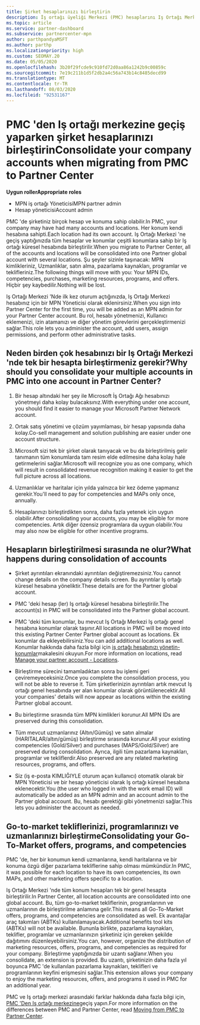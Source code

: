 ```yaml
---
title: Şirket hesaplarınızı birleştirin
description: İş ortağı üyeliği Merkezi (PMC) hesaplarını Iş Ortağı Merkezi 'nde tek bir hesapta birleştirme hakkında bilgi edinin. PMC 'den Iş Ortağı Merkezi 'ne geçiş için geçerlidir.
ms.topic: article
ms.service: partner-dashboard
ms.subservice: partnercenter-mpn
author: parthpandyaMSFT
ms.author: parthp
ms.localizationpriority: high
ms.custom: SEOMAY.20
ms.date: 05/05/2020
ms.openlocfilehash: 3b20f29fcde9c910fd72d0aa86a1242b9c00859c
ms.sourcegitcommit: 7e19c211b1d5f2db2a4c56a743b14c8485decd99
ms.translationtype: MT
ms.contentlocale: tr-TR
ms.lasthandoff: 08/03/2020
ms.locfileid: "92531167"
---
```

# <a name="consolidate-your-company-accounts-when-migrating-from-pmc-to-partner-center"></a><span data-ttu-id="2ff74-104">PMC 'den Iş ortağı merkezine geçiş yaparken şirket hesaplarınızı birleştirin</span><span class="sxs-lookup"><span data-stu-id="2ff74-104">Consolidate your company accounts when migrating from PMC to Partner Center</span></span>

<span data-ttu-id="2ff74-105">**Uygun roller**</span><span class="sxs-lookup"><span data-stu-id="2ff74-105">**Appropriate roles**</span></span>

- <span data-ttu-id="2ff74-106">MPN iş ortağı Yöneticisi</span><span class="sxs-lookup"><span data-stu-id="2ff74-106">MPN partner admin</span></span>
- <span data-ttu-id="2ff74-107">Hesap yöneticisi</span><span class="sxs-lookup"><span data-stu-id="2ff74-107">Account admin</span></span>

<span data-ttu-id="2ff74-108">PMC 'de şirketiniz birçok hesap ve konuma sahip olabilir.</span><span class="sxs-lookup"><span data-stu-id="2ff74-108">In PMC, your company may have had many accounts and locations.</span></span> <span data-ttu-id="2ff74-109">Her konum kendi hesabına sahipti.</span><span class="sxs-lookup"><span data-stu-id="2ff74-109">Each location had its own account.</span></span> <span data-ttu-id="2ff74-110">Iş Ortağı Merkezi 'ne geçiş yaptığınızda tüm hesaplar ve konumlar çeşitli konumlara sahip bir Iş ortağı küresel hesabında birleştirilir.</span><span class="sxs-lookup"><span data-stu-id="2ff74-110">When you migrate to Partner Center, all of the accounts and locations will be consolidated into one Partner global account with several locations.</span></span> <span data-ttu-id="2ff74-111">Şu şeyler sizinle taşınacak: MPN kimlikleriniz, Uzmanlıklar, satın alma, pazarlama kaynakları, programlar ve teklifleriniz.</span><span class="sxs-lookup"><span data-stu-id="2ff74-111">The following things will move with you: Your MPN IDs, competencies, purchases, marketing resources, programs, and offers.</span></span> <span data-ttu-id="2ff74-112">Hiçbir şey kaybedilir.</span><span class="sxs-lookup"><span data-stu-id="2ff74-112">Nothing will be lost.</span></span>

<span data-ttu-id="2ff74-113">Iş Ortağı Merkezi 'Nde ilk kez oturum açtığınızda, Iş Ortağı Merkezi hesabınız için bir MPN Yöneticisi olarak eklenirsiniz.</span><span class="sxs-lookup"><span data-stu-id="2ff74-113">When you sign into Partner Center for the first time, you will be added as an MPN admin for your Partner Center account.</span></span> <span data-ttu-id="2ff74-114">Bu rol, hesabı yönetmenizi, Kullanıcı eklemenizi, izin atamanızı ve diğer yönetim görevlerini gerçekleştirmenizi sağlar.</span><span class="sxs-lookup"><span data-stu-id="2ff74-114">This role lets you administer the account, add users, assign permissions, and perform other administrative tasks.</span></span>

## <a name="why-should-you-consolidate-your-multiple-accounts-in-pmc-into-one-account-in-partner-center"></a><span data-ttu-id="2ff74-115">Neden birden çok hesabınızı bir Iş Ortağı Merkezi 'nde tek bir hesapta birleştirmeniz gerekir?</span><span class="sxs-lookup"><span data-stu-id="2ff74-115">Why should you consolidate your multiple accounts in PMC into one account in Partner Center?</span></span>

1. <span data-ttu-id="2ff74-116">Bir hesap altındaki her şey ile Microsoft İş Ortağı Ağı hesabınızı yönetmeyi daha kolay bulacaksınız.</span><span class="sxs-lookup"><span data-stu-id="2ff74-116">With everything under one account, you should find it easier to manage your Microsoft Partner Network account.</span></span>

2. <span data-ttu-id="2ff74-117">Ortak satış yönetimi ve çözüm yayımlaması, bir hesap yapısında daha kolay.</span><span class="sxs-lookup"><span data-stu-id="2ff74-117">Co-sell management and solution publishing are easier under one account structure.</span></span>

3. <span data-ttu-id="2ff74-118">Microsoft sizi tek bir şirket olarak tanıyacak ve bu da birleştirilmiş gelir tanımanın tüm konumlarda tam resim elde edilmesine daha kolay hale getirmelerini sağlar.</span><span class="sxs-lookup"><span data-stu-id="2ff74-118">Microsoft will recognize you as one company, which will result in consolidated revenue recognition making it easier to get the full picture across all locations.</span></span>  

4. <span data-ttu-id="2ff74-119">Uzmanlıklar ve haritalar için yılda yalnızca bir kez ödeme yapmanız gerekir.</span><span class="sxs-lookup"><span data-stu-id="2ff74-119">You'll need to pay for competencies and MAPs only once, annually.</span></span>

5. <span data-ttu-id="2ff74-120">Hesaplarınızı birleştirdikten sonra, daha fazla yetenek için uygun olabilir.</span><span class="sxs-lookup"><span data-stu-id="2ff74-120">After consolidating your accounts, you may be eligible for more competencies.</span></span> <span data-ttu-id="2ff74-121">Artık diğer özensiz programlara da uygun olabilir.</span><span class="sxs-lookup"><span data-stu-id="2ff74-121">You may also now be eligible for other incentive programs.</span></span>

## <a name="what-happens-during-consolidation-of-accounts"></a><span data-ttu-id="2ff74-122">Hesapların birleştirilmesi sırasında ne olur?</span><span class="sxs-lookup"><span data-stu-id="2ff74-122">What happens during consolidation of accounts</span></span>

- <span data-ttu-id="2ff74-123">Şirket ayrıntıları ekranındaki ayrıntıları değiştiremezsiniz.</span><span class="sxs-lookup"><span data-stu-id="2ff74-123">You cannot change details on the company details screen.</span></span> <span data-ttu-id="2ff74-124">Bu ayrıntılar Iş ortağı küresel hesabına yöneliktir.</span><span class="sxs-lookup"><span data-stu-id="2ff74-124">These details are for the Partner global account.</span></span>

- <span data-ttu-id="2ff74-125">PMC 'deki hesap (ler) Iş ortağı küresel hesabına birleştirilir.</span><span class="sxs-lookup"><span data-stu-id="2ff74-125">The account(s) in PMC will be consolidated into the Partner global account.</span></span>

- <span data-ttu-id="2ff74-126">PMC 'deki tüm konumlar, bu mevcut Iş Ortağı Merkezi Iş ortağı genel hesabına konumlar olarak taşınır.</span><span class="sxs-lookup"><span data-stu-id="2ff74-126">All locations in PMC will be moved into this existing Partner Center Partner global account as locations.</span></span> <span data-ttu-id="2ff74-127">Ek konumlar da ekleyebilirsiniz.</span><span class="sxs-lookup"><span data-stu-id="2ff74-127">You can add additional locations as well.</span></span> <span data-ttu-id="2ff74-128">Konumlar hakkında daha fazla bilgi için  [iş ortağı hesabınızı yönetin-konumlar](manage-locations.md)makalesini okuyun.</span><span class="sxs-lookup"><span data-stu-id="2ff74-128">For more information on locations, read  [Manage your partner account - Locations](manage-locations.md).</span></span>

- <span data-ttu-id="2ff74-129">Birleştirme sürecini tamamladıktan sonra bu işlemi geri çeviremeyeceksiniz.</span><span class="sxs-lookup"><span data-stu-id="2ff74-129">Once you complete the consolidation process, you will not be able to reverse it.</span></span> <span data-ttu-id="2ff74-130">Tüm şirketlerinizin ayrıntıları artık mevcut Iş ortağı genel hesabında yer alan konumlar olarak görüntülenecektir.</span><span class="sxs-lookup"><span data-stu-id="2ff74-130">All your companies' details will now appear as locations within the existing Partner global account.</span></span> 

- <span data-ttu-id="2ff74-131">Bu birleştirme sırasında tüm MPN kimlikleri korunur.</span><span class="sxs-lookup"><span data-stu-id="2ff74-131">All MPN IDs are preserved during this consolidation.</span></span>

- <span data-ttu-id="2ff74-132">Tüm mevcut uzmanlarınız (Altın/Gümüş) ve satın almalar (HARITALAR/altın/gümüş) birleştirme sırasında korunur.</span><span class="sxs-lookup"><span data-stu-id="2ff74-132">All your existing competencies (Gold/Silver) and purchases (MAPS/Gold/Silver) are preserved during consolidation.</span></span> <span data-ttu-id="2ff74-133">Ayrıca, ilgili tüm pazarlama kaynakları, programlar ve tekliflerdir.</span><span class="sxs-lookup"><span data-stu-id="2ff74-133">Also preserved are any related marketing resources, programs, and offers.</span></span>

- <span data-ttu-id="2ff74-134">Siz (iş e-posta KIMLIĞIYLE oturum açan kullanıcı) otomatik olarak bir MPN Yöneticisi ve bir hesap yöneticisi olarak Iş ortağı küresel hesabına eklenecektir.</span><span class="sxs-lookup"><span data-stu-id="2ff74-134">You (the user who logged in with the work email ID) will automatically be added as an MPN admin and an account admin to the Partner global account.</span></span> <span data-ttu-id="2ff74-135">Bu, hesabı gerektiği gibi yönetmenizi sağlar.</span><span class="sxs-lookup"><span data-stu-id="2ff74-135">This lets you administer the account as needed.</span></span>

## <a name="consolidating-your-go-to-market-offers-programs-and-competencies"></a><span data-ttu-id="2ff74-136">Go-to-market tekliflerinizi, programlarınızı ve uzmanlarınızı birleştirme</span><span class="sxs-lookup"><span data-stu-id="2ff74-136">Consolidating your Go-To-Market offers, programs, and competencies</span></span>

<span data-ttu-id="2ff74-137">PMC 'de, her bir konumun kendi uzmanlarına, kendi haritalarına ve bir konuma özgü diğer pazarlama tekliflerine sahip olması mümkündür.</span><span class="sxs-lookup"><span data-stu-id="2ff74-137">In PMC, it was possible for each location to have its own competencies, its own MAPs, and other marketing offers specific to a location.</span></span>

<span data-ttu-id="2ff74-138">Iş Ortağı Merkezi 'nde tüm konum hesapları tek bir genel hesapta birleştirilir.</span><span class="sxs-lookup"><span data-stu-id="2ff74-138">In Partner Center, all location accounts are consolidated into one global account.</span></span> <span data-ttu-id="2ff74-139">Bu, tüm go-to-market tekliflerinin, programlarının ve uzmanlarının de birleştirilme anlamına gelir.</span><span class="sxs-lookup"><span data-stu-id="2ff74-139">This means all Go-To-Market offers, programs, and competencies are consolidated as well.</span></span> <span data-ttu-id="2ff74-140">Ek avantajlar araç takımları (ABTKs) kullanılamayacak.</span><span class="sxs-lookup"><span data-stu-id="2ff74-140">Additional benefits tool kits (ABTKs) will not be available.</span></span> <span data-ttu-id="2ff74-141">Bununla birlikte, pazarlama kaynakları, teklifler, programlar ve uzmanlarınızın şirketiniz için gereken şekilde dağıtımını düzenleyebilirsiniz.</span><span class="sxs-lookup"><span data-stu-id="2ff74-141">You can, however, organize the distribution of marketing resources, offers, programs, and competencies as required for your company.</span></span> <span data-ttu-id="2ff74-142">Birleştirme yaptığınızda bir uzantı sağlanır.</span><span class="sxs-lookup"><span data-stu-id="2ff74-142">When you consolidate, an extension is provided.</span></span> <span data-ttu-id="2ff74-143">Bu uzantı, şirketinizin daha fazla yıl boyunca PMC 'de kullanılan pazarlama kaynakları, teklifleri ve programlarının keyfini erişmesini sağlar.</span><span class="sxs-lookup"><span data-stu-id="2ff74-143">This extension allows your company to enjoy the marketing resources, offers, and programs it used in PMC for an additional year.</span></span>

<span data-ttu-id="2ff74-144">PMC ve Iş ortağı merkezi arasındaki farklar hakkında daha fazla bilgi için, [PMC 'Den Iş ortağı merkezine](guide-to-migration.md)geçiş yapın.</span><span class="sxs-lookup"><span data-stu-id="2ff74-144">For more information on the differences between PMC and Partner Center, read [Moving from PMC to Partner Center](guide-to-migration.md).</span></span>
